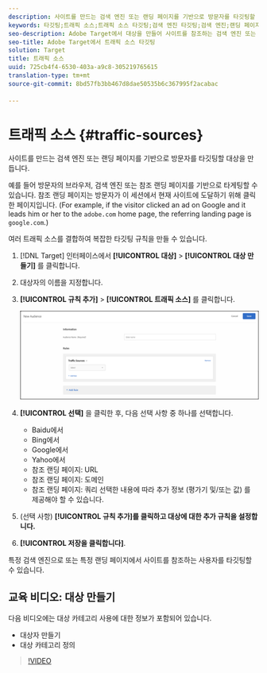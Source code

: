 ```yaml
---
description: 사이트를 만드는 검색 엔진 또는 랜딩 페이지를 기반으로 방문자를 타깃팅할 대상을 만듭니다.
keywords: 타깃팅;트래픽 소스;트래픽 소스 타깃팅;검색 엔진 타깃팅;검색 엔진;랜딩 페이지;랜딩 페이지 타깃팅;참조 랜딩 페이지
seo-description: Adobe Target에서 대상을 만들어 사이트를 참조하는 검색 엔진 또는 랜딩 페이지를 기준으로 방문자를 타깃팅합니다.
seo-title: Adobe Target에서 트래픽 소스 타깃팅
solution: Target
title: 트래픽 소스
uuid: 725cb4f4-6530-403a-a9c8-305219765615
translation-type: tm+mt
source-git-commit: 8bd57fb3bb467d8dae50535b6c367995f2acabac

---
```



# 트래픽 소스 {#traffic-sources}

사이트를 만드는 검색 엔진 또는 랜딩 페이지를 기반으로 방문자를 타깃팅할 대상을 만듭니다.

예를 들어 방문자의 브라우저, 검색 엔진 또는 참조 랜딩 페이지를 기반으로 타게팅할 수 있습니다. 참조 랜딩 페이지는 방문자가 이 세션에서 현재 사이트에 도달하기 위해 클릭한 페이지입니다. (For example, if the visitor clicked an ad on Google and it leads him or her to the `adobe.com` home page, the referring landing page is `google.com`.)

여러 트래픽 소스를 결합하여 복잡한 타깃팅 규칙을 만들 수 있습니다.

1. [!DNL Target] 인터페이스에서 **[!UICONTROL 대상]** &gt; **[!UICONTROL 대상 만들기]** 를 클릭합니다.
1. 대상자의 이름을 지정합니다.
1. **[!UICONTROL 규칙 추가]** &gt; **[!UICONTROL 트래픽 소스]** 를 클릭합니다.

   ![](assets/target_traffic_source.png)

1. **[!UICONTROL 선택]** 을 클릭한 후, 다음 선택 사항 중 하나를 선택합니다.

   * Baidu에서
   * Bing에서
   * Google에서
   * Yahoo에서
   * 참조 랜딩 페이지: URL
   * 참조 랜딩 페이지: 도메인
   * 참조 랜딩 페이지: 쿼리
   선택한 내용에 따라 추가 정보 (평가기 및/또는 값) 를 제공해야 할 수 있습니다.

1. (선택 사항) **[!UICONTROL 규칙 추가]를 클릭하고 대상에 대한 추가 규칙을 설정합니다.**
1. **[!UICONTROL 저장을 클릭합니다]**.

특정 검색 엔진으로 또는 특정 랜딩 페이지에서 사이트를 참조하는 사용자를 타깃팅할 수 있습니다.

## 교육 비디오: 대상 만들기

다음 비디오에는 대상 카테고리 사용에 대한 정보가 포함되어 있습니다.

* 대상자 만들기
* 대상 카테고리 정의

>[!VIDEO](https://video.tv.adobe.com/v/17392?captions=kor)
